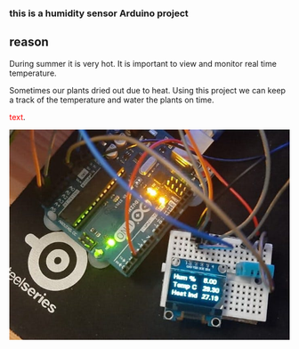 ### this is a humidity sensor Arduino project

## reason
During summer it is very hot. It is important to view and monitor real time temperature.

Sometimes our plants dried out due to heat. Using this project we can keep a track of the temperature and water the plants on time.



<span style="color: red;">text</span>.

![screenshot](https://github.com/kunsh13/Humidity-Temperature-Project/blob/79306f16749c07826c5e7cfd64adffa03479fad4/images/pic.jpeg)